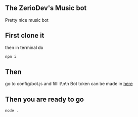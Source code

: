 ## The ZerioDev's Music bot
Pretty nice music bot
## First clone it
then in terminal do
  ```js
  npm i
  ```
  ## Then
  go to config/bot.js and fill it\n\n
  Bot token can be made in [here](https://discord.com/developers/applications)
  ## Then you are ready to go
  ```js
  node .
  ```
